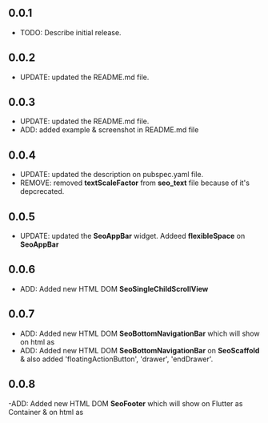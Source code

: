 ## 0.0.1

- TODO: Describe initial release.

## 0.0.2

- UPDATE: updated the README.md file.

## 0.0.3

- UPDATE: updated the README.md file.
- ADD: added example & screenshot in README.md file

## 0.0.4

- UPDATE: updated the description on pubspec.yaml file.
- REMOVE: removed **textScaleFactor** from **seo_text** file because of it's depcrecated.

## 0.0.5

- UPDATE: updated the **SeoAppBar** widget. Addeed **flexibleSpace** on **SeoAppBar**

## 0.0.6

- ADD: Added new HTML DOM **SeoSingleChildScrollView**

## 0.0.7

- ADD: Added new HTML DOM **SeoBottomNavigationBar** which will show on html as <nav></nav>
- ADD: Added new HTML DOM **SeoBottomNavigationBar** on **SeoScaffold** & also added 'floatingActionButton', 'drawer', 'endDrawer'.

## 0.0.8

-ADD: Added new HTML DOM **SeoFooter** which will show on Flutter as Container & on html as <footer></footer>
